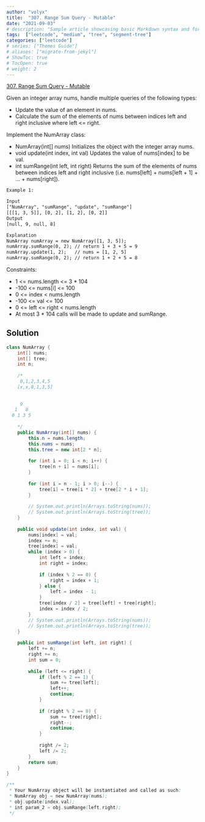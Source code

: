 ```yaml
---
author: "volyx"
title:  "307. Range Sum Query - Mutable"
date: "2021-09-03"
# description: "Sample article showcasing basic Markdown syntax and formatting for HTML elements."
tags:  ["leetcode", "medium", "tree", "segment-tree"]
categories: ["leetcode"]
# series: ["Themes Guide"]
# aliases: ["migrate-from-jekyl"]
# ShowToc: true
# TocOpen: true
# weight: 2
---
```


[307. Range Sum Query - Mutable](https://leetcode.com/problems/range-sum-query-mutable/)

Given an integer array nums, handle multiple queries of the following types:

- Update the value of an element in nums.
- Calculate the sum of the elements of nums between indices left and right inclusive where left <= right.

Implement the NumArray class:

- NumArray(int[] nums) Initializes the object with the integer array nums.
- void update(int index, int val) Updates the value of nums[index] to be val.
- int sumRange(int left, int right) Returns the sum of the elements of nums between indices left and right inclusive (i.e. nums[left] + nums[left + 1] + ... + nums[right]).

```txt
Example 1:

Input
["NumArray", "sumRange", "update", "sumRange"]
[[[1, 3, 5]], [0, 2], [1, 2], [0, 2]]
Output
[null, 9, null, 8]

Explanation
NumArray numArray = new NumArray([1, 3, 5]);
numArray.sumRange(0, 2); // return 1 + 3 + 5 = 9
numArray.update(1, 2);   // nums = [1, 2, 5]
numArray.sumRange(0, 2); // return 1 + 2 + 5 = 8
```

Constraints:

- 1 <= nums.length <= 3 * 104
- -100 <= nums[i] <= 100
- 0 <= index < nums.length
- -100 <= val <= 100
- 0 <= left <= right < nums.length
- At most 3 * 104 calls will be made to update and sumRange.

## Solution

```java
class NumArray {
    int[] nums;
    int[] tree;
    int n;
    
    /*
     0,1,2,3,4,5 
    [x,x,8,1,3,5]
    
    
     9
   1   8
  0 1 3 5
    
    */
    public NumArray(int[] nums) {
        this.n = nums.length;
        this.nums = nums;
        this.tree = new int[2 * n];
        
        for (int i = 0; i < n; i++) {
            tree[n + i] = nums[i];
        }
        
        for (int i = n - 1; i > 0; i--) {
            tree[i] = tree[i * 2] + tree[2 * i + 1];
        }
        
        // System.out.println(Arrays.toString(nums));
        // System.out.println(Arrays.toString(tree));
    }
    
    public void update(int index, int val) {
        nums[index] = val;
        index += n;
        tree[index] = val;
        while (index > 0) {
            int left = index;
            int right = index;
            
            if (index % 2 == 0) {
                right = index + 1;
            } else {
                left = index - 1;
            }
            tree[index / 2] = tree[left] + tree[right];
            index = index / 2;
        }
        // System.out.println(Arrays.toString(nums));
        // System.out.println(Arrays.toString(tree));
    }
    
    public int sumRange(int left, int right) {
        left += n;
        right += n;
        int sum = 0;
        
        while (left <= right) {
            if (left % 2 == 1) {
                sum += tree[left];
                left++;
                continue;
            }
            
            if (right % 2 == 0) {
                sum += tree[right];
                right--;
                continue;
            }
            
            right /= 2;
            left /= 2;
        }
        return sum;
    }
}

/**
 * Your NumArray object will be instantiated and called as such:
 * NumArray obj = new NumArray(nums);
 * obj.update(index,val);
 * int param_2 = obj.sumRange(left,right);
 */
```
